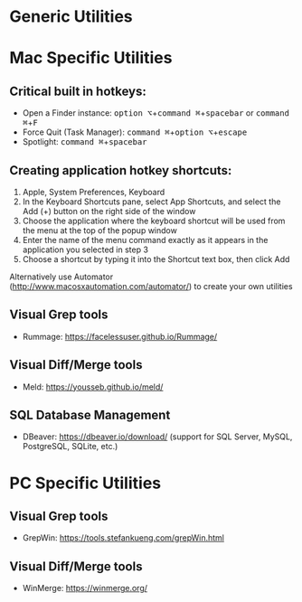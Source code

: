 # Generic Utilities




# Mac Specific Utilities

## Critical built in hotkeys:
- Open a Finder instance: <kbd>option ⌥</kbd>+<kbd>command ⌘</kbd>+<kbd>spacebar</kbd> or <kbd>command ⌘</kbd>+<kbd>F</kbd> 
- Force Quit (Task Manager): <kbd>command ⌘</kbd>+<kbd>option ⌥</kbd>+<kbd>escape</kbd>
- Spotlight: <kbd>command ⌘</kbd>+<kbd>spacebar</kbd>

## Creating application hotkey shortcuts:
 1. Apple, System Preferences, Keyboard
 2. In the Keyboard Shortcuts pane, select App Shortcuts, and select the Add (+) button on the right side of the window
 3. Choose the application where the keyboard shortcut will be used from the menu at the top of the popup window
 4. Enter the name of the menu command exactly as it appears in the application you selected in step 3
 5. Choose a shortcut by typing it into the Shortcut text box, then click Add
 
Alternatively use Automator (http://www.macosxautomation.com/automator/) to create your own utilities

## Visual Grep tools
- Rummage: https://facelessuser.github.io/Rummage/

## Visual Diff/Merge tools
- Meld: https://yousseb.github.io/meld/

## SQL Database Management
- DBeaver: https://dbeaver.io/download/ (support for SQL Server, MySQL, PostgreSQL, SQLite, etc.)


# PC Specific Utilities

## Visual Grep tools
- GrepWin: https://tools.stefankueng.com/grepWin.html

## Visual Diff/Merge tools
- WinMerge: https://winmerge.org/
